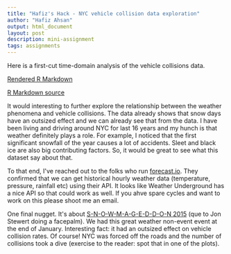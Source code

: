 ```yaml
---
title: "Hafiz's Hack - NYC vehicle collision data exploration"
author: "Hafiz Ahsan"
output: html_document
layout: post
description: mini-assignment
tags: assignments
---
```


Here is a first-cut time-domain analysis of the vehicle collisions data. 


[Rendered R Markdown]({{site.baseurl}}/assets/aha2140/collision-analysis-1.html)


[R Markdown source]({{site.baseurl}}/assets/aha2140/collision-analysis-1.rmd)


It would interesting to further explore the relationship between the weather phenomena and vehicle collisions. The data already shows that snow days have an outsized effect and we can already see that from the data. I have been living and driving around NYC for last 16 years and my hunch is that weather definitely plays a role. For example, I noticed that the first significant snowfall of the year causes a lot of accidents. Sleet and black ice are also big contributing factors. So, it would be great to see what this dataset say about that. 

To that end, I've reached  out to the folks who run [forecast.io](forecast.io).  They confirmed that we can get historical hourly weather data (temperature, pressure, rainfall etc) using their API. It looks like Weather Underground has a nice API so that could work as well. If you ahve spare cycles and want to work on this please shoot me an email.


One final nugget. It's about [S-N-O-W-M-A-G-E-D-D-O-N 2015](http://nypost.com/tag/snowmageddon-2015/) (que to Jon Stewert doing a facepalm). We had this great weather non-event event at the end of January. Interesting fact: it had an outsized effect on vehicle collision rates. Of course! NYC was forced off the roads and the number of collisions took a dive (exercise to the reader: spot that in one of the plots). 

